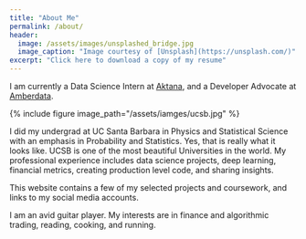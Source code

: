 ```yaml
---
title: "About Me"
permalink: /about/
header:
  image: /assets/images/unsplashed_bridge.jpg
  image_caption: "Image courtesy of [Unsplash](https://unsplash.com/)"
excerpt: "Click here to download a copy of my resume"
---
```


I am currently a Data Science Intern at [Aktana](https://www.aktana.com), and a Developer Advocate at [Amberdata](https://amberdata.io).

{% include figure image_path="/assets/iamges/ucsb.jpg" %}

I did my undergrad at UC Santa Barbara in Physics and Statistical Science with an emphasis in Probability and Statistics. Yes, that is really what it looks like. UCSB is one of the most beautiful Universities in the world. My professional experience includes data science projects, deep learning, financial metrics, creating production level code, and sharing insights.

This website contains a few of my selected projects and coursework, and links to my social media accounts. 

I am an avid guitar player. My interests are in finance and algorithmic trading, reading, cooking, and running.